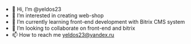 - 👋 Hi, I’m @yeldos23
- 👀 I’m interested in creating web-shop
- 🌱 I’m currently learning front-end development with Bitrix CMS system
- 💞️ I’m looking to collaborate on front-end and bitrix
- 📫 How to reach me yeldos23@yandex.ru

<!---
yeldos23/yeldos23 is a ✨ special ✨ repository because its `README.md` (this file) appears on your GitHub profile.
You can click the Preview link to take a look at your changes.
--->
